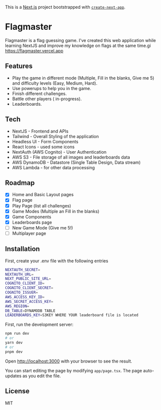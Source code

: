 This is a [Next.js](https://nextjs.org/) project bootstrapped with [`create-next-app`](https://github.com/vercel/next.js/tree/canary/packages/create-next-app).


# Flagmaster

Flagmaster is a flag guessing game. I've created this web application while learning NextJS and improve my knowledge on flags at the same time.gi
https://flagmaster.vercel.app

## Features
- Play the game in different mode (Multiple, Fill in the blanks, Give me 5) and difficulty levels (Easy, Medium, Hard).
- Use powerups to help you in the game.
- Finish different challenges.
- Battle other players ( in-progress).
- Leaderboards.

## Tech
- NextJS - Frontend and APIs
- Tailwind - Overall Styling of the application
- Headless UI - Form Components
- React Icons - used some icons
- NextAuth (AWS Cognito) - User Authentication
- AWS S3 - File storage of all images and leaderboards data
- AWS DynamoDB - Datastore (Single Table Design, Data stream)
- AWS Lambda - for other data processing

## Roadmap
- [x] Home and Basic Layout pages
- [x] Flag page
- [x] Play Page (list all challenges)
- [x] Game Modes (Multiple an Fill in the blanks)
- [x] Game Components
- [x] Leaderboards page
- [ ] New Game Mode (Give me 5!)
- [ ] Multiplayer page

## Installation

First, create your .env file with the following entries
```bash
NEXTAUTH_SECRET=
NEXTAUTH_URL=
NEXT_PUBLIC_SITE_URL=
COGNITO_CLIENT_ID=
COGNITO_CLIENT_SECRET=
COGNITO_ISSUER=
AWS_ACCESS_KEY_ID=
AWS_SECRET_ACCESS_KEY=
AWS_REGION=
DB_TABLE=DYNAMODB TABLE
LEADERBOARDS_KEY=S3KEY WHERE YOUR leaderboard file is located
```

First, run the development server:


```bash
npm run dev
# or
yarn dev
# or
pnpm dev
```

Open [http://localhost:3000](http://localhost:3000) with your browser to see the result.

You can start editing the page by modifying `app/page.tsx`. The page auto-updates as you edit the file.

## License
MIT